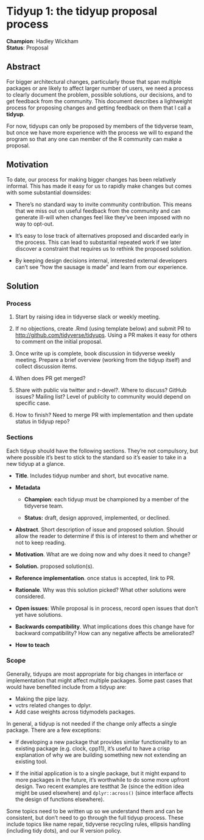 
# Tidyup 1: the tidyup proposal process

**Champion**: Hadley Wickham  
**Status**: Proposal

## Abstract

For bigger architectural changes, particularly those that span multiple
packages or are likely to affect larger number of users, we need a
process to clearly document the problem, possible solutions, our
decisions, and to get feedback from the community. This document
describes a lightweight process for proposing changes and getting
feedback on them that I call a **tidyup**.

For now, tidyups can only be proposed by members of the tidyverse team,
but once we have more experience with the process we will to expand the
program so that any one can member of the R community can make a
proposal.

## Motivation

To date, our process for making bigger changes has been relatively
informal. This has made it easy for us to rapidly make changes but comes
with some substantial downsides:

-   There’s no standard way to invite community contribution. This means
    that we miss out on useful feedback from the community and can
    generate ill-will when changes feel like they’ve been imposed with
    no way to opt-out.

-   It’s easy to lose track of alternatives proposed and discarded early
    in the process. This can lead to substantial repeated work if we
    later discover a constraint that requires us to rethink the proposed
    solution.

-   By keeping design decisions internal, interested external developers
    can’t see “how the sausage is made” and learn from our experience.

## Solution

### Process

1.  Start by raising idea in tidyverse slack or weekly meeting.

2.  If no objections, create .Rmd (using template below) and submit PR
    to <http://github.com/tidyverse/tidyups>. Using a PR makes it easy
    for others to comment on the initial proposal.

3.  Once write up is complete, book discussion in tidyverse weekly
    meeting. Prepare a brief overview (working from the tidyup itself)
    and collect discussion items.

4.  When does PR get merged?

5.  Share with public via twitter and r-devel?. Where to discuss? GitHub
    issues? Mailing list? Level of publicity to community would depend
    on specific case.

6.  How to finish? Need to merge PR with implementation and then update
    status in tidyup repo?

### Sections

Each tidyup should have the following sections. They’re not compulsory,
but where possible it’s best to stick to the standard so it’s easier to
take in a new tidyup at a glance.

-   **Title**. Includes tidyup number and short, but evocative name.

-   **Metadata**

    -   **Champion**: each tidyup must be championed by a member of the
        tidyverse team.

    -   **Status:** draft, design approved, implemented, or declined.

-   **Abstract**. Short description of issue and proposed solution.
    Should allow the reader to determine if this is of interest to them
    and whether or not to keep reading.

-   **Motivation**. What are we doing now and why does it need to
    change?

-   **Solution.** proposed solution(s).

-   **Reference implementation**. once status is accepted, link to PR.

-   **Rationale**. Why was this solution picked? What other solutions
    were considered.

-   **Open issues**: While proposal is in process, record open issues
    that don’t yet have solutions.

-   **Backwards compatibility**. What implications does this change have
    for backward compatibility? How can any negative affects be
    ameliorated?

-   **How to teach**

### Scope

Generally, tidyups are most appropriate for big changes in interface or
implementation that might affect multiple packages. Some past cases that
would have benefited include from a tidyup are:

-   Making the pipe lazy.
-   vctrs related changes to dplyr.
-   Add case weights across tidymodels packages.

In general, a tidyup is not needed if the change only affects a single
package. There are a few exceptions:

-   If developing a new package that provides similar functionality to
    an existing package (e.g. clock, cpp11), it’s useful to have a crisp
    explanation of why we are building something new not extending an
    existing tool.

-   If the initial application is to a single package, but it might
    expand to more packages in the future, it’s worthwhile to do some
    more upfront design. Two recent examples are testthat 3e (since the
    edition idea might be used elsewhere) and `dplyr::across()` (since
    interface affects the design of functions elsewhere).

Some topics need to be written up so we understand them and can be
consistent, but don’t need to go through the full tidyup process. These
include topics like name repair, tidyverse recycling rules, ellipsis
handling (including tidy dots), and our R version policy.
